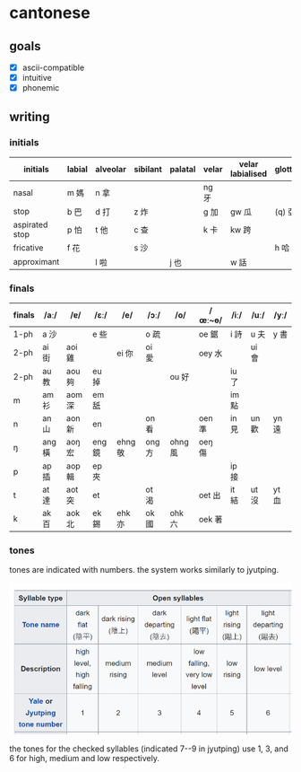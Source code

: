 # cantonese

## goals

- [x] ascii-compatible
- [x] intuitive
- [x] phonemic

## writing

### initials

| initials       | labial | alveolar | sibilant | palatal | velar | velar labialised | glottal |
| -------------- | ------ | -------- | -------- | ------- | ----- | ---------------- | ------- |
| nasal          | m 媽   | n 拿     |          |         | ng 牙 |
| stop           | b 巴   | d 打     | z 炸     |         | g 加  | gw 瓜            | (q) 亞  |
| aspirated stop | p 怕   | t 他     | c 查     |         | k 卡  | kw 跨            |         |
| fricative      | f 花   |          | s 沙     |         |       |                  | h 哈    |
| approximant    |        | l 啦     |          | j 也    |       | w 話             |         |

### finals

| finals | /aː/   | /ɐ/    | /ɛː/   | /e/     | /ɔː/   | /o/     | /œː~ɵ/ | /iː/  | /uː/  | /yː/  |
| ------ | ------ | ------ | ------ | ------- | ------ | ------- | ------ | ----- | ----- | ----- |
| 1-ph   | a 沙   |        | e 些   |         | o 疏   |         | oe 鋸  | i 詩  | u 夫  | y 書  |
| 2-ph   | ai 街  | aoi 雞 |        | ei 你   | oi 愛  |         | oey 水 |       | ui 會 |       |
| 2-ph   | au 教  | aou 夠 | eu 掉  |         |        | ou 好   |        | iu 了 |       |       |
| m      | am 衫  | aom 深 | em 舐  |         |        |         |        | im 點 |       |       |
| n      | an 山  | aon 新 | en     |         | on 看  |         | oen 準 | in 見 | un 歡 | yn 遠 |
| ŋ      | ang 橫 | aoŋ 宏 | eng 鏡 | ehng 敬 | ong 方 | ohng 風 | oeŋ 傷 |       |       |       |
| p      | ap 插  | aop 輯 | ep 夾  |         |        |         |        | ip 接 |       |       |
| t      | at 達  | aot 突 | et     |         | ot 渴  |         | oet 出 | it 結 | ut 沒 | yt 血 |
| k      | ak 百  | aok 北 | ek 錫  | ehk 亦  | ok 國  | ohk 六  | oek 著 |       |       |       |

### tones
tones are indicated with numbers. the system works similarly to jyutping.

![tones](../img/cantonese.png)

the tones for the checked syllables (indicated 7--9 in jyutping) use 1, 3, and 6 for high, medium and low respectively.